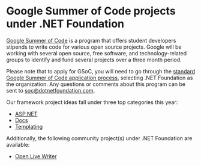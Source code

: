 # Google Summer of Code projects under .NET Foundation

[Google Summer of Code](https://summerofcode.withgoogle.com/) is a program that offers student developers stipends to write code for various open source projects. Google will be working with several open source, free software, and technology-related groups to identify and fund several projects over a three month period.

Please note that to apply for GSoC, you will need to go through the [standard Google Summer of Code application process](https://summerofcode.withgoogle.com/), selecting .NET Foundation as the organization. Any questions or comments about this program can be sent to soc@dotnetfoundation.com.

Our framework project ideas fall under three top categories this year:
 * [ASP.NET](/projects/aspnet.md)
 * [Docs](/projects/docs.md)
 * [Templating](/projects/docs.md)

Additionally, the following community project(s) under .NET Foundation are available:
 * [Open Live Writer](project/community/open-live-writer.md)
